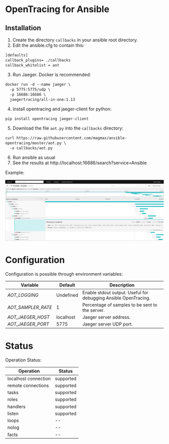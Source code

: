 # OpenTracing for Ansible

## Installation

1. Create the directory `callbacks` in your ansible root directory.
2. Edit the ansible.cfg to contain this:
```
[defaults]
callback_plugins= ./callbacks
callback_whitelist = aot
```
3. Run Jaeger. Docker is recommended:
```
docker run -d --name jaeger \
  -p 5775:5775/udp \
  -p 16686:16686 \
  jaegertracing/all-in-one:1.13
```
4. Install opentracing and jaeger-client for python:
```
pip install opentracing jaeger-client
```
5. Download the file `aot.py` into the `callbacks` directory:
```
curl https://raw.githubusercontent.com/magmax/ansible-opentracing/master/aot.py \
  -o callbacks/aot.py
```
6. Run ansible as usual
7. See the results at http://localhost:16686/search?service=Ansible


Example:

![Example of Jaeger traces running ansible](ansible-jaeger.png)

# Configuration

Configuration is possible through environment variables:

Variable | Default | Description
--- | --- | ---
*AOT_LOGGING*      | Undefined | Enable stdout output. Useful for debugging Ansible OpenTracing. 
*AOT_SAMPLER_RATE* | 1         | Percentage of samples to be sent to the server.
*AOT_JAEGER_HOST*  | localhost | Jaeger server address.
*AOT_JAEGER_PORT*  | 5775      | Jaeger server UDP port.

# Status

Operation Status:

Operation | Status
--- | ---
localhost connection | supported
remote connections | supported
tasks | supported
roles | supported
handlers | supported
listen | supported
loops | --
nolog | --
facts | --


